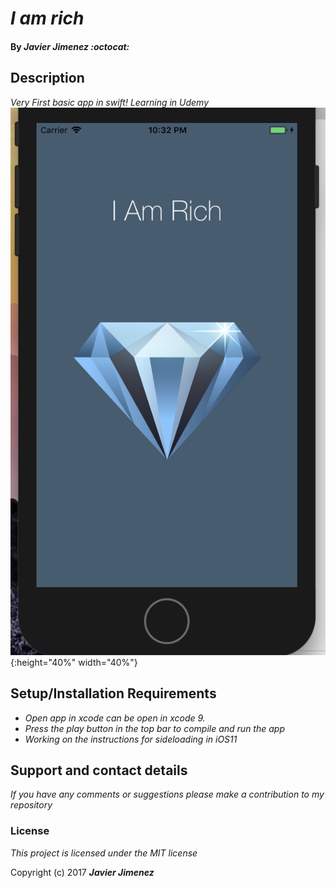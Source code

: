 # _I am rich_

#### By _**Javier Jimenez :octocat:**_

## Description

_Very First basic app in swift! Learning in Udemy_
![Screenshot](/img/pic1.png){:height="40%" width="40%"}

## Setup/Installation Requirements
* _Open app in xcode  can be open in xcode 9._
* _Press the play button in the top bar to compile and run the app_
* _Working on the instructions for sideloading in iOS11_


## Support and contact details

_If you have any comments or suggestions please make a contribution to my repository_

### License

*This project is licensed under the MIT license*

Copyright (c) 2017 **_Javier Jimenez_**

